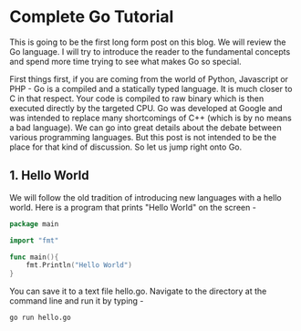 # Complete Go Tutorial


This is going to be the first long form post on this blog. We will review the Go language. I will try to introduce the reader to the fundamental concepts and spend more time trying to see what makes Go so special.

First things first, if you are coming from the world of Python, Javascript or PHP - Go is a compiled and a statically typed language. It is much closer to C in that respect. Your code is compiled to raw binary which is then executed directly by the targeted CPU. Go was developed at Google and was intended to replace many shortcomings of C++ (which is by no means a bad language). We can go into great details about the debate between various programming languages. But this post is not intended to be the place for that kind of discussion. So let us jump right onto Go.

## 1. Hello World

We will follow the old tradition of introducing new languages with a hello world. Here is a program that prints "Hello World" on the screen - 

```go
package main

import "fmt"

func main(){
	fmt.Println("Hello World")
}
```

You can save it to a text file hello.go. Navigate to the directory at the command line and run it by typing -

```bash
go run hello.go
```


